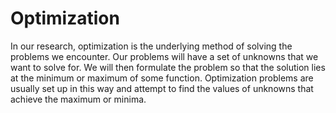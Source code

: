 # Optimization

In our research, optimization is the underlying method of solving the problems we encounter. Our problems will have a set of unknowns that we want to solve for. We will then formulate the problem so that the solution lies at the minimum or maximum of some function. Optimization problems are usually set up in this way and attempt to find the values of unknowns that achieve the maximum or minima.
